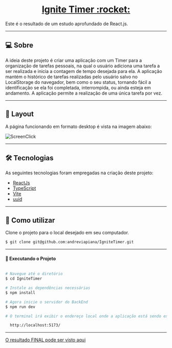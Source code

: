 <p align="center">
  <h1 align="center"><a href="https://ignite_timer.netlify.app/">Ignite Timer :rocket: </a></h1>
</p>


Este é o resultado de um estudo aprofundado de React.js.

___

## 💻 Sobre
A ideia deste projeto é criar uma aplicação com um Timer para a organização de tarefas pessoais, na qual o usuário adiciona uma tarefa a ser realizada e inicia a contagem de tempo desejada para ela. A aplicação mantém o histórico de tarefas realizadas pelo usuário salvo no LocalStorage do navegador, bem como o seu status, tornando fácil a identificação se ela foi completada, interrompida, ou ainda esteja em andamento. A aplicação permite a realização de uma única tarefa por vez.

___

## 🎨 Layout
A página funcionando em formato desktop é vista na imagem abaixo:

![ScreenClick](https://user-images.githubusercontent.com/106932234/207999363-681023ce-99d2-4813-bbcd-b18ae96bd676.gif)

___

## 🛠 Tecnologias

As seguintes tecnologias foram empregadas na criação deste projeto:

- [ReactJs](https://reactjs.org)
- [TypeScript](https://www.typescriptlang.org/)
- [Vite](https://vitejs.dev/)
- [uuid](https://www.npmjs.com/package/uuid)

___

## 🚀 Como utilizar

Clone o projeto para o local desejado em seu computador.

```bash
$ git clone git@github.com:andreviapiana/IgniteTimer.git
```
___

#### 🚧 Executando o Projeto
```bash

# Navegue até o diretório
$ cd IgniteTimer

# Instale as dependências necessárias
$ npm install

# Agora inicie o servidor do BackEnd
$ npm run dev

# O terminal irá exibir o endereço local onde a aplicação está sendo executada. Basta digitar o mesmo endereço em seu navegador preferido. O endereço usado na criação do projeto foi este:

  http://localhost:5173/
```

___


[O resultado FINAL pode ser visto aqui](https://ignite_timer.netlify.app/)
